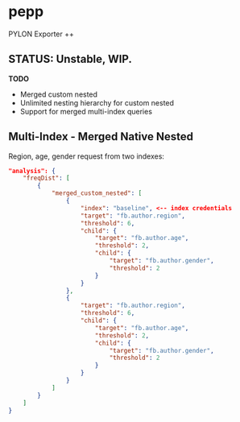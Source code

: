 # pepp
PYLON Exporter ++

## STATUS: Unstable, WIP.

**TODO**

* Merged custom nested
* Unlimited nesting hierarchy for custom nested
* Support for merged multi-index queries



## Multi-Index - Merged Native Nested

Region, age, gender request from two indexes:

```json
"analysis": {
    "freqDist": [
        {
            "merged_custom_nested": [
                {
                    "index": "baseline", <-- index credentials
                    "target": "fb.author.region",
                    "threshold": 6,
                    "child": {
                        "target": "fb.author.age",
                        "threshold": 2,
                        "child": {
                            "target": "fb.author.gender",
                            "threshold": 2
                        }
                    }
                },
                {
                    "target": "fb.author.region",
                    "threshold": 6,
                    "child": {
                        "target": "fb.author.age",
                        "threshold": 2,
                        "child": {
                            "target": "fb.author.gender",
                            "threshold": 2
                        }
                    }
                }
            ]
        }
    ]
}        
```        
